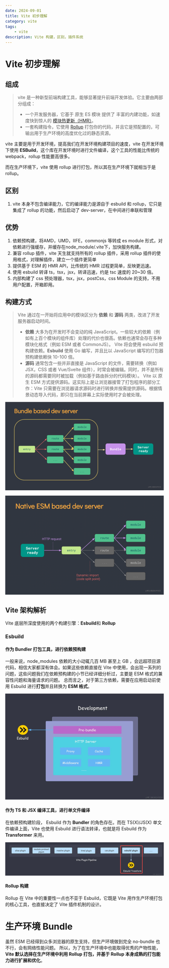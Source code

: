 ```yaml
---
date: 2024-09-01
title: Vite 初步理解
category: vite
tags:
    - vite
description: Vite 构建，区别，插件系统
---
```


# Vite 初步理解

## 组成
> vite 是一种新型前端构建工具，能够显著提升前端开发体验。它主要由两部分组成：
> - 一个开发服务器，它基于 原生 ES 模块 提供了 丰富的内建功能，如速度快到惊人的 [模块热更新（HMR）](<https://cn.vitejs.dev/guide/features.html#hot-module-replacement/>)。
> - 一套构建指令，它使用 [Rollup](<https://rollupjs.org//>) 打包你的代码，并且它是预配置的，可输出用于生产环境的高度优化过的静态资源。

vite 主要是用于开发环境，提高我们在开发环境构建项目的速度，vite 在开发环境下使用 **ESBuild**，这个库在开发环境时进行文件编译，这个工具的性能比传统的 webpack，rollup 性能要高很多。

而在生产环境下，vite 使用 rollup 进行打包，所以其在生产环境下就相当于是 rollup。

## 区别
1. vite 本身不包含编译能力，它的编译能力是源自于 esbuild 和 rollup，它只是集成了 rollup 的功能，然后启动了 dev-server，在中间进行串联和管理

## 优势
1. 依赖预构建，将AMD，UMD，IIFE，commonjs 等转成 es module 形式，对依赖进行强缓存，并缓存在node_module/.vite下，加快服务构建。
2. 兼容 rollup 插件，vite 天生就支持所有的 rollup 插件，采用 rollup 插件的使用格式，对理解插件，建立一个插件更简单
3. 提供基于 ESM 的 HMR API，比传统的 HMR 过程更简单，反映更迅速。
4. 使用 esbuild 转译 ts，tsx，jsx，转译迅速，约是 tsc 速度的 20~30 倍。
5. 内部构建了 css 预处理器，tsx，jsx，postCss，css Module 的支持，不用用户配置，开箱即用。

## 构建方式
> Vite 通过在一开始将应用中的模块区分为 **依赖** 和 **源码** 两类，改进了开发服务器启动时间。
> - **依赖** 大多为在开发时不会变动的纯 JavaScript。一些较大的依赖（例如有上百个模块的组件库）处理的代价也很高。依赖也通常会存在多种模块化格式（例如 ESM 或者 CommonJS）。 Vite 将会使用 esbuild 预构建依赖。**Esbuild** 使用 Go 编写，并且比以 JavaScript 编写的打包器预构建依赖快 10-100 倍。
> - **源码** 通常包含一些并非直接是 JavaScript 的文件，需要转换（例如 JSX，CSS 或者 Vue/Svelte 组件），时常会被编辑。同时，并不是所有的源码都需要同时被加载（例如基于路由拆分的代码模块）。 Vite 以 原生 ESM 方式提供源码。这实际上是让浏览器接管了打包程序的部分工作：Vite 只需要在浏览器请求源码时进行转换并按需提供源码。根据情景动态导入代码，即只在当前屏幕上实际使用时才会被处理。


![An image](../pic/bundle.png)

![An image](../pic/native-ems.png)

## Vite 架构解析

Vite 底层所深度使用的两个构建引擎：**Esbuild**和 **Rollup**

### Esbuild

#### 作为 Bundler 打包工具，进行依赖预构建

一般来说，node_modules 依赖的大小动辄几百 MB 甚至上 GB ，会远超项目源代码，相信大家都深有体会。如果这些依赖直接在 Vite 中使用，会出现一系列的问题，这些问题我们在依赖预构建的小节已经详细分析过，主要是 ESM 格式的兼容性问题和海量请求的问题。 总而言之，对于第三方依赖，需要在应用启动前使用 Esbuild 进行**打包**并且转换为 **ESM 格式**。

![An image](../pic/esbuild.png)

#### 作为 TS 和 JSX 编译工具，进行单文件编译

在依赖预构建阶段， Esbuild 作为 **Bundler** 的角色存在。而在 TS(X)/JS(X) 单文件编译上面，Vite 也使用 Esbuild 进行语法转译，也就是将 Esbuild 作为 **Transformer** 来用。

![An image](../pic/esbuild-pipeline.png)

#### Rollup 构建

Rollup 在 Vite 中的重要性一点也不亚于 Esbuild，它既是 Vite 用作生产环境打包的核心工具，也直接决定了 Vite 插件机制的设计。

# 生产环境 Bundle

虽然 ESM 已经得到众多浏览器的原生支持，但生产环境做到完全 no-bundle 也不行，会有网络性能问题。 所以，为了在生产环境中也能取得优秀的产物性能，**Vite 默认选择在生产环境中利用 Rollup 打包，并基于 Rollup 本身成熟的打包能力进行扩展和优化**。
